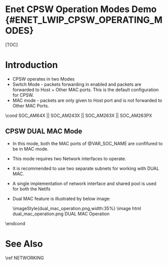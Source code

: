 # Enet CPSW Operation Modes Demo {#ENET_LWIP_CPSW_OPERATING_MODES}

[TOC]

# Introduction

- CPSW operates in two Modes
 - Switch Mode - packets forwarding in enabled and packets are forwarded to Host + Other MAC ports. This is the default configuration for CPSW.
 - MAC mode - packets are only given to Host port and is not forwarded to Other MAC Ports.

\cond SOC_AM64X || SOC_AM243X || SOC_AM263X || SOC_AM263PX

## CPSW DUAL MAC Mode
- In this mode, both the MAC ports of @VAR_SOC_NAME are confifured to be in MAC mode.
- This mode requires two Network interfaces to operate.
- It is recommended to use two separate subnets for working with DUAL MAC.
- A single implementation of network interface and shared pool is used for both the Netifs
- Dual MAC feature is illustrated by below image:

  \imageStyle{dual_mac_operation.png,width:35%}
  \image html dual_mac_operation.png DUAL MAC Operation

\endcond


# See Also

\ref NETWORKING
